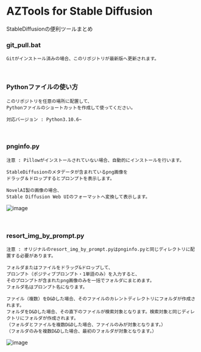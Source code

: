 # AZTools for Stable Diffusion

StableDiffusionの便利ツールまとめ


### git_pull.bat

```
Gitがインストール済みの場合、このリポジトリが最新版へ更新されます。
```

<br>

### Pythonファイルの使い方
```
このリポジトリを任意の場所に配置して、
Pythonファイルのショートカットを作成して使ってください。

対応バージョン : Python3.10.6~
```

<br>

### pnginfo.py

```
注意 : Pillowがインストールされていない場合、自動的にインストールを行います。

StableDiffusionのメタデータが含まれているpng画像を
ドラッグ＆ドロップするとプロンプトを表示します。

NovelAI製の画像の場合、
Stable Diffusion Web UIのフォーマットへ変換して表示します。
```
![image](https://user-images.githubusercontent.com/56951093/197378895-114a4b70-b357-4155-8507-ffcdbbf524b9.png)

<br>

### resort_img_by_prompt.py

```
注意 : オリジナルのresort_img_by_prompt.pyはpnginfo.pyと同じディレクトリに配置する必要があります。

フォルダまたはファイルをドラッグ&ドロップして、
プロンプト（ポジティブプロンプト・1単語のみ）を入力すると、
そのプロンプトが含まれたpng画像のみを一括でフォルダにまとめます。
フォルダ名はプロンプト名になります。

ファイル（複数）をD&Dした場合、そのファイルのカレントディレクトリにフォルダが作成されます。
フォルダをD&Dした場合、その直下のファイルが検索対象となります。検索対象と同じディレクトリにフォルダが作成されます。
（フォルダとファイルを複数D&Dした場合、ファイルのみが対象となります。）
（フォルダのみを複数D&Dした場合、最初のフォルダが対象となります。）
```
![image](https://user-images.githubusercontent.com/56951093/197391370-e76931be-da6c-4b51-bb83-4f21225997ca.png)

<br>
<br>

